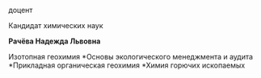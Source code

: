 доцент

Кандидат химических наук

**Рачёва Надежда Львовна**

Изотопная геохимия
	*Основы экологического менеджмента и аудита
	*Прикладная органическая геохимия
	*Химия горючих ископаемых